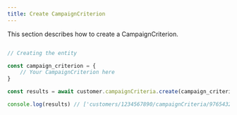 ```yaml
---
title: Create CampaignCriterion 
---
```


This section describes how to create a CampaignCriterion.



```javascript

// Creating the entity

const campaign_criterion = {
    // Your CampaignCriterion here 
}

const results = await customer.campaignCriteria.create(campaign_criterion)

console.log(results) // ['customers/1234567890/campaignCriteria/9765432177']

```